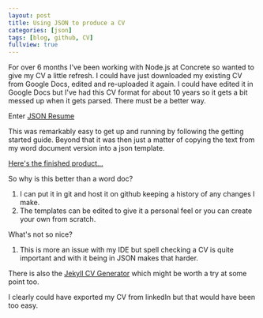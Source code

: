 ```yaml
---
layout: post
title: Using JSON to produce a CV
categories: [json]
tags: [blog, github, CV]
fullview: true
---
```


For over 6 months I've been working with Node.js at Concrete so wanted to give my CV a little refresh. I could have just downloaded my existing CV from Google Docs, edited and re-uploaded it again. I could have edited it in Google Docs but I've had this CV format for about 10 years so it gets a bit messed up when it gets parsed. There must be a better way.

Enter [JSON Resume](https://jsonresume.org)

This was remarkably easy to get up and running by following the getting started guide. Beyond that it was then just a matter of copying the text from my word document version into a json template. 

[Here's the finished product...](/cv.html)

So why is this better than a word doc?

1. I can put it in git and host it on github keeping a history of any changes I make. 
2. The templates can be edited to give it a personal feel or you can create your own from scratch.

What's not so nice?

1. This is more an issue with my IDE but spell checking a CV is quite important and with it being in JSON makes that harder.

There is also the [Jekyll CV Generator](https://github.com/spitimage/jekyll-cv-generator) which might be worth a try at some point too.

I clearly could have exported my CV from linkedIn but that would have been too easy.
